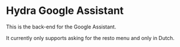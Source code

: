 # Hydra Google Assistant

This is the back-end for the Google Assistant.

It currently only supports asking for the resto menu and only in Dutch.